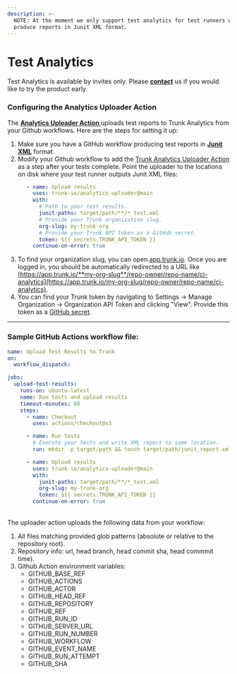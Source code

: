 ```yaml
---
description: >-
  NOTE: At the moment we only support test analytics for test runners which can
  produce reports in Junit XML format.
---
```


# Test Analytics

Test Analytics is available by invites only. Please [**contact**](https://trunk.io/about) us if you would like to try the product early.

### Configuring the Analytics Uploader Action

The [**Analytics Uploader Action** ](https://github.com/trunk-io/analytics-uploader)uploads test reports to Trunk Analytics from your Github workflows. Here are the steps for setting it up:

1. Make sure you have a GitHub workflow producing test reports in [**Junit XML**](https://www.ibm.com/docs/en/developer-for-zos/14.1?topic=formats-junit-xml-format) format.
2. Modify your Github workflow to add the [Trunk Analytics Uploader Action](https://github.com/trunk-io/analytics-uploader) as a step after your tests complete. Point the uploader to the locations on disk where your test runner outputs Junit XML files:

```yaml
      - name: Upload results
        uses: trunk-io/analytics-uploader@main
        with:
          # Path to your test results.
          junit-paths: target/path/**/*_test.xml
          # Provide your Trunk organization slug.
          org-slug: my-trunk-org
          # Provide your Trunk API token as a GitHub secret.
          token: ${{ secrets.TRUNK_API_TOKEN }}
        continue-on-error: true

```

3. To find your organization slug, you can open [app.trunk.io](http://app.trunk.io). Once you are logged in, you should be automatically redirected to a URL like [https://app.trunk.io/**my-org-slug**/repo-owner/repo-name/ci-analytics](https://app.trunk.io/my-org-slug/repo-owner/repo-name/ci-analytics).
4. You can find your Trunk token by navigating to Settings → Manage Organization → Organization API Token and clicking "View". Provide this token as a [GitHub secret](https://docs.github.com/en/actions/security-guides/using-secrets-in-github-actions).

***

### Sample GitHub Actions workflow file:

```yaml
name: Upload Test Results to Trunk
on: 
  workflow_dispatch:

jobs:
  upload-test-results:
    runs-on: ubuntu-latest
    name: Run tests and upload results
    timeout-minutes: 60
    steps:
      - name: Checkout
        uses: actions/checkout@v3

      - name: Run tests
        # Execute your tests and write XML report to some location. 
        run: mkdir -p target/path && touch target/path/junit_report.xml

      - name: Upload results
        uses: trunk-io/analytics-uploader@main
        with:
          junit-paths: target/path/**/*_test.xml
          org-slug: my-trunk-org
          token: ${{ secrets.TRUNK_API_TOKEN }}
        continue-on-error: true
```

&#x20;\
The uploader action uploads the following data from your workflow:

1. All files matching provided glob patterns (absolute or relative to the repository root).
2. Repository info: url, head branch, head commit sha, head commmit time).
3. Github Action environment variables:
   * GITHUB\_BASE\_REF
   * GITHUB\_ACTIONS
   * GITHUB\_ACTOR
   * GITHUB\_HEAD\_REF
   * GITHUB\_REPOSITORY
   * GITHUB\_REF
   * GITHUB\_RUN\_ID
   * GITHUB\_SERVER\_URL
   * GITHUB\_RUN\_NUMBER
   * GITHUB\_WORKFLOW
   * GITHUB\_EVENT\_NAME
   * GITHUB\_RUN\_ATTEMPT
   * GITHUB\_SHA
